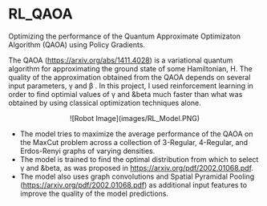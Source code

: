 # RL_QAOA
Optimizing the performance of the Quantum Approximate Optimizaton Algorithm (QAOA) using Policy Gradients. 

The QAOA (https://arxiv.org/abs/1411.4028) is a variational quantum algorithm for approximating the ground state of some Hamiltonian, H. The quality of the approximation obtained from the QAOA depends on several input parameters, &gamma; and &beta; . In this project, I used reinforcement learning in order to find optimial values of &gamma; and &beta much faster than what was obtained by using classical optimization techniques alone. 

<p align="center">
  ![Robot Image](images/RL_Model.PNG)
</p>

* The model tries to maximize the average performance of the QAOA on the MaxCut problem across a collection of 3-Regular, 4-Regular, and Erdos-Renyi graphs of varying densities.
* The model is trained to find the optimal distribution from which to select &gamma; and &beta, as was proposed in https://arxiv.org/pdf/2002.01068.pdf. 
* The model also uses graph convolutions and Spatial Pyramidal Pooling (https://arxiv.org/pdf/2002.01068.pdf) as additional input features to improve the quality of the model predictions.

